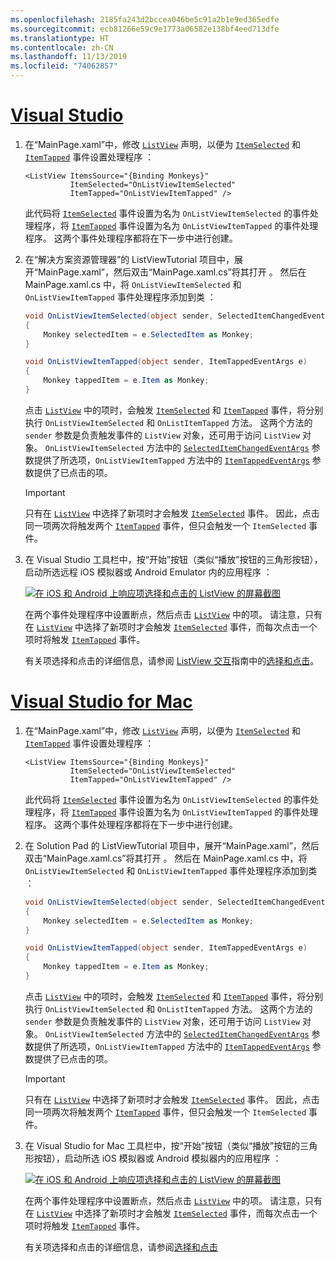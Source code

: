 ```yaml
---
ms.openlocfilehash: 2185fa243d2bccea046be5c91a2b1e9ed365edfe
ms.sourcegitcommit: ecb81266e59c9e1773a06582e138bf4eed713dfe
ms.translationtype: HT
ms.contentlocale: zh-CN
ms.lasthandoff: 11/13/2019
ms.locfileid: "74062857"
---
```

# <a name="visual-studiotabvswin"></a>[Visual Studio](#tab/vswin)

1. 在“MainPage.xaml”中，修改 [`ListView`](xref:Xamarin.Forms.ListView) 声明，以便为 [`ItemSelected`](xref:Xamarin.Forms.ListView.ItemSelected) 和 [`ItemTapped`](xref:Xamarin.Forms.ListView.ItemTapped) 事件设置处理程序  ：

    ```xaml
    <ListView ItemsSource="{Binding Monkeys}"
              ItemSelected="OnListViewItemSelected"
              ItemTapped="OnListViewItemTapped" />
    ```

    此代码将 [`ItemSelected`](xref:Xamarin.Forms.ListView.ItemSelected) 事件设置为名为 `OnListViewItemSelected` 的事件处理程序，将 [`ItemTapped`](xref:Xamarin.Forms.ListView.ItemTapped) 事件设置为名为 `OnListViewItemTapped` 的事件处理程序。 这两个事件处理程序都将在下一步中进行创建。

1. 在“解决方案资源管理器”的 ListViewTutorial 项目中，展开“MainPage.xaml”，然后双击“MainPage.xaml.cs”将其打开     。 然后在 MainPage.xaml.cs 中，将 `OnListViewItemSelected` 和 `OnListViewItemTapped` 事件处理程序添加到类  ：

    ```csharp
    void OnListViewItemSelected(object sender, SelectedItemChangedEventArgs e)
    {
        Monkey selectedItem = e.SelectedItem as Monkey;
    }

    void OnListViewItemTapped(object sender, ItemTappedEventArgs e)
    {
        Monkey tappedItem = e.Item as Monkey;
    }
    ```

    点击 [`ListView`](xref:Xamarin.Forms.ListView) 中的项时，会触发 [`ItemSelected`](xref:Xamarin.Forms.ListView.ItemSelected) 和 [`ItemTapped`](xref:Xamarin.Forms.ListView.ItemTapped) 事件，将分别执行 `OnListViewItemSelected` 和 `OnListItemTapped` 方法。 这两个方法的 `sender` 参数是负责触发事件的 `ListView` 对象，还可用于访问 `ListView` 对象。 `OnListViewItemSelected` 方法中的 [`SelectedItemChangedEventArgs`](xref:Xamarin.Forms.SelectedItemChangedEventArgs) 参数提供了所选项，`OnListViewItemTapped` 方法中的 [`ItemTappedEventArgs`](xref:Xamarin.Forms.ItemTappedEventArgs) 参数提供了已点击的项。

    > [!IMPORTANT]
    > 只有在 [`ListView`](xref:Xamarin.Forms.ListView) 中选择了新项时才会触发 [`ItemSelected`](xref:Xamarin.Forms.ListView.ItemSelected) 事件。 因此，点击同一项两次将触发两个 [`ItemTapped`](xref:Xamarin.Forms.ListView.ItemTapped) 事件，但只会触发一个 `ItemSelected` 事件。

1. 在 Visual Studio 工具栏中，按“开始”按钮（类似“播放”按钮的三角形按钮），启动所选远程 iOS 模拟器或 Android Emulator 内的应用程序  ：

    [![在 iOS 和 Android 上响应项选择和点击的 ListView 的屏幕截图](../images/item-selection.png "ListView 项选择")](../images/item-selection-large.png#lightbox "ListView 项选择")

    在两个事件处理程序中设置断点，然后点击 [`ListView`](xref:Xamarin.Forms.ListView) 中的项。 请注意，只有在 [`ListView`](xref:Xamarin.Forms.ListView) 中选择了新项时才会触发 [`ItemSelected`](xref:Xamarin.Forms.ListView.ItemSelected) 事件，而每次点击一个项时将触发 [`ItemTapped`](xref:Xamarin.Forms.ListView.ItemTapped) 事件。

    有关项选择和点击的详细信息，请参阅 [ListView 交互](~/xamarin-forms/user-interface/listview/interactivity.md)指南中的[选择和点击](~/xamarin-forms/user-interface/listview/interactivity.md#selection-and-taps)。

# <a name="visual-studio-for-mactabvsmac"></a>[Visual Studio for Mac](#tab/vsmac)

1. 在“MainPage.xaml”中，修改 [`ListView`](xref:Xamarin.Forms.ListView) 声明，以便为 [`ItemSelected`](xref:Xamarin.Forms.ListView.ItemSelected) 和 [`ItemTapped`](xref:Xamarin.Forms.ListView.ItemTapped) 事件设置处理程序  ：

    ```xaml
    <ListView ItemsSource="{Binding Monkeys}"
              ItemSelected="OnListViewItemSelected"
              ItemTapped="OnListViewItemTapped" />
    ```

    此代码将 [`ItemSelected`](xref:Xamarin.Forms.ListView.ItemSelected) 事件设置为名为 `OnListViewItemSelected` 的事件处理程序，将 [`ItemTapped`](xref:Xamarin.Forms.ListView.ItemTapped) 事件设置为名为 `OnListViewItemTapped` 的事件处理程序。 这两个事件处理程序都将在下一步中进行创建。

1. 在 Solution Pad 的 ListViewTutorial 项目中，展开“MainPage.xaml”，然后双击“MainPage.xaml.cs”将其打开     。 然后在 MainPage.xaml.cs 中，将 `OnListViewItemSelected` 和 `OnListViewItemTapped` 事件处理程序添加到类  ：

    ```csharp
    void OnListViewItemSelected(object sender, SelectedItemChangedEventArgs e)
    {
        Monkey selectedItem = e.SelectedItem as Monkey;
    }

    void OnListViewItemTapped(object sender, ItemTappedEventArgs e)
    {
        Monkey tappedItem = e.Item as Monkey;
    }
    ```

    点击 [`ListView`](xref:Xamarin.Forms.ListView) 中的项时，会触发 [`ItemSelected`](xref:Xamarin.Forms.ListView.ItemSelected) 和 [`ItemTapped`](xref:Xamarin.Forms.ListView.ItemTapped) 事件，将分别执行 `OnListViewItemSelected` 和 `OnListItemTapped` 方法。 这两个方法的 `sender` 参数是负责触发事件的 `ListView` 对象，还可用于访问 `ListView` 对象。 `OnListViewItemSelected` 方法中的 [`SelectedItemChangedEventArgs`](xref:Xamarin.Forms.SelectedItemChangedEventArgs) 参数提供了所选项，`OnListViewItemTapped` 方法中的 [`ItemTappedEventArgs`](xref:Xamarin.Forms.ItemTappedEventArgs) 参数提供了已点击的项。

    > [!IMPORTANT]
    > 只有在 [`ListView`](xref:Xamarin.Forms.ListView) 中选择了新项时才会触发 [`ItemSelected`](xref:Xamarin.Forms.ListView.ItemSelected) 事件。 因此，点击同一项两次将触发两个 [`ItemTapped`](xref:Xamarin.Forms.ListView.ItemTapped) 事件，但只会触发一个 `ItemSelected` 事件。

1. 在 Visual Studio for Mac 工具栏中，按“开始”按钮（类似“播放”按钮的三角形按钮），启动所选 iOS 模拟器或 Android 模拟器内的应用程序  ：

    [![在 iOS 和 Android 上响应项选择和点击的 ListView 的屏幕截图](../images/item-selection.png "ListView 项选择")](../images/item-selection-large.png#lightbox "ListView 项选择")

    在两个事件处理程序中设置断点，然后点击 [`ListView`](xref:Xamarin.Forms.ListView) 中的项。 请注意，只有在 [`ListView`](xref:Xamarin.Forms.ListView) 中选择了新项时才会触发 [`ItemSelected`](xref:Xamarin.Forms.ListView.ItemSelected) 事件，而每次点击一个项时将触发 [`ItemTapped`](xref:Xamarin.Forms.ListView.ItemTapped) 事件。

    有关项选择和点击的详细信息，请参阅[选择和点击](~/xamarin-forms/user-interface/listview/interactivity.md#selection-and-taps)

